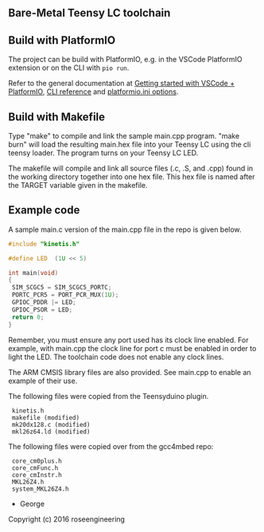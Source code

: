 
Bare-Metal Teensy LC toolchain
--------------------------------

## Build with PlatformIO 

The project can be build with PlatformIO, e.g. in the VSCode PlatformIO extension or on the CLI with `pio run`. 

Refer to the general documentation at [Getting started with VSCode + PlatformIO](https://docs.platformio.org/en/latest/integration/ide/vscode.html#installation), [CLI reference](https://docs.platformio.org/en/latest/core/index.html) and [platformio.ini options](https://docs.platformio.org/en/latest/projectconf/index.html).  

## Build with Makefile 

Type "make" to compile and link the sample main.cpp program.
"make burn" will load the resulting main.hex file into your
Teensy LC using the cli teensy loader.  The program
turns on your Teensy LC LED.

The makefile will compile and link all source files (.c, .S, and .cpp)
found in the working directory together into one hex file.  This hex file
is named after the TARGET variable given in the makefile.

## Example code

A sample main.c version of the main.cpp file in the repo
is given below.

```c
#include "kinetis.h"

#define LED  (1U << 5)

int main(void)
{
 SIM_SCGC5 = SIM_SCGC5_PORTC;
 PORTC_PCR5 = PORT_PCR_MUX(1U);
 GPIOC_PDDR |= LED;
 GPIOC_PSOR = LED;
 return 0;
}
```

Remember, you must ensure any port used has its clock line enabled. 
For example, with main.cpp the clock line for port c must be enabled 
in order to light the LED.  The toolchain code does not enable
any clock lines.

The ARM CMSIS library files are also provided.  See main.cpp 
to enable an example of their use.

The following files were copied from the Teensyduino plugin.

     kinetis.h
     makefile (modified)
     mk20dx128.c (modified)
     mkl26z64.ld (modified)

The following files were copied over from the gcc4mbed repo:

     core_cm0plus.h
     core_cmFunc.h
     core_cmInstr.h
     MKL26Z4.h
     system_MKL26Z4.h

- George

Copyright (c) 2016 roseengineering 

